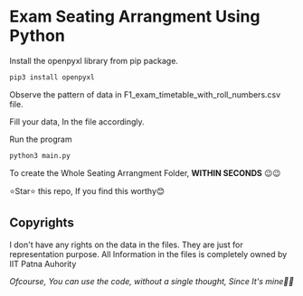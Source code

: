 # Exam Seating Arrangment Using Python

Install the openpyxl library from pip package.

```sh
pip3 install openpyxl
```


Observe the pattern of data in F1_exam_timetable_with_roll_numbers.csv file.

Fill your data, In the file accordingly.

Run the program

```sh
python3 main.py
```

To create the Whole Seating Arrangment Folder, **WITHIN SECONDS**
:wink::wink:

⭐️Star⭐️ this repo, If you find this worthy:blush:

## Copyrights

I don't have any rights on the data in the files. They are just for representation purpose. All Information in the files is completely owned by IIT Patna Auhority

*Ofcourse, You can use the code, without a single thought, Since It's mine:hugs::hugs:*